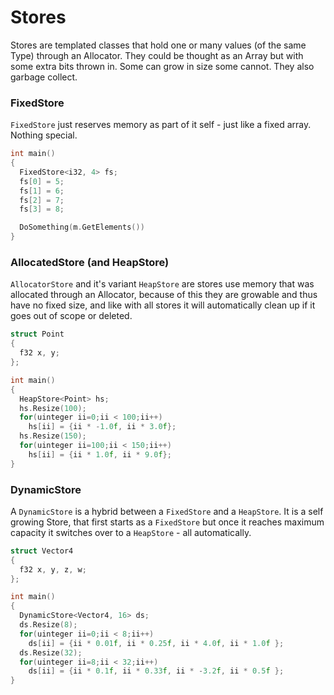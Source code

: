 Stores
======

Stores are templated classes that hold one or many values (of the same Type) through an Allocator. They could be thought as an Array but with some extra bits thrown in. Some can grow in size some cannot. They also garbage collect.

### FixedStore

`FixedStore` just reserves memory as part of it self - just like a fixed array. Nothing special.

```cpp
int main()
{
  FixedStore<i32, 4> fs;
  fs[0] = 5;
  fs[1] = 6;
  fs[2] = 7;
  fs[3] = 8;

  DoSomething(m.GetElements())
}
```

### AllocatedStore (and HeapStore)

```AllocatorStore``` and it's variant ```HeapStore``` are stores use memory that was allocated through an Allocator, because of this they are growable and thus have no fixed size, and like with all stores it will automatically clean up if it goes out of scope or deleted.

```cpp
struct Point
{
  f32 x, y;
};

int main()
{
  HeapStore<Point> hs;
  hs.Resize(100);
  for(uinteger ii=0;ii < 100;ii++)
    hs[ii] = {ii * -1.0f, ii * 3.0f};
  hs.Resize(150);
  for(uinteger ii=100;ii < 150;ii++)
    hs[ii] = {ii * 1.0f, ii * 9.0f};
}
```

### DynamicStore

A `DynamicStore` is a hybrid between a `FixedStore` and a `HeapStore`. It is a self growing Store, that first starts as a `FixedStore` but once it reaches maximum capacity it switches over to a `HeapStore` - all automatically.

```cpp
struct Vector4
{
  f32 x, y, z, w;
};

int main()
{
  DynamicStore<Vector4, 16> ds;
  ds.Resize(8);
  for(uinteger ii=0;ii < 8;ii++)
    ds[ii] = {ii * 0.01f, ii * 0.25f, ii * 4.0f, ii * 1.0f };
  ds.Resize(32);
  for(uinteger ii=8;ii < 32;ii++)
    ds[ii] = {ii * 0.1f, ii * 0.33f, ii * -3.2f, ii * 0.5f };
}
```
